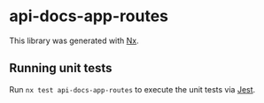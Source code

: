 # api-docs-app-routes

This library was generated with [Nx](https://nx.dev).

## Running unit tests

Run `nx test api-docs-app-routes` to execute the unit tests via [Jest](https://jestjs.io).
